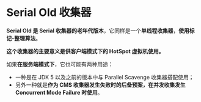 # Serial Old 收集器

**Serial Old 是 Serial 收集器的老年代版本**，它同样是一个**单线程收集器**，**使用标记-整理算法**。

**这个收集器的主要意义是供客户端模式下的 HotSpot 虚拟机使用。**

如果**在服务端模式下**，它也可能有两种用途：

* 一种是在 JDK 5 以及之前的版本中与 Parallel Scavenge 收集器搭配使用；
* 另外一种就是**作为 CMS 收集器发生失败时的后备预案，在并发收集发生 Concurrent Mode Failure 时使用**。
